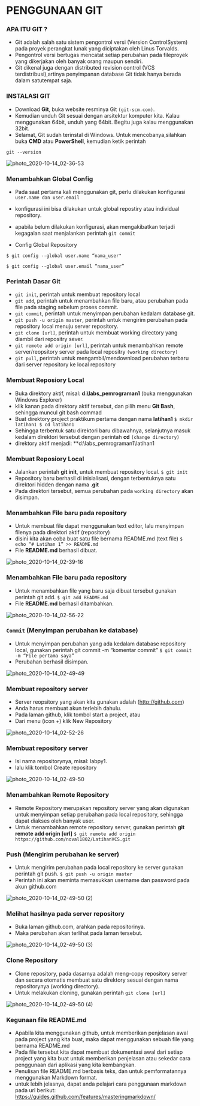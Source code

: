 # PENGGUNAAN GIT 


### APA ITU GIT ?
* Git adalah salah satu sistem pengontrol versi (Version ControlSystem) pada proyek perangkat lunak yang diciptakan oleh Linus Torvalds.
* Pengontrol versi bertugas mencatat setiap perubahan pada fileproyek yang dikerjakan oleh banyak orang maupun sendiri.
* Git dikenal juga dengan distributed revision control (VCS terdistribusi),artinya penyimpanan database Git tidak hanya berada dalam satutempat saja.


### INSTALASI GIT
* Download **Git**, buka website resminya Git `(git-scm.com)`.
* Kemudian unduh Git sesuai dengan arsitektur komputer kita. Kalau menggunakan 64bit, unduh yang 64bit. Begitu juga kalau menggunakan 32bit.
* Selamat, Git sudah terinstal di Windows. Untuk mencobanya,silahkan buka **CMD** atau **PowerShell**, kemudian ketik perintah

``git --version``

![photo_2020-10-14_02-36-53](https://user-images.githubusercontent.com/72790651/95907712-29266580-0dc6-11eb-819c-89f04a853fc8.jpg)


### Menambahkan Global Config
* Pada saat pertama kali menggunakan git, perlu dilakukan konfigurasi ``user.name dan user.email``
* konfigurasi ini bisa dilakukan untuk global repostiry atau individual repository.

* apabila belum dilakukan konfigurasi, akan mengakibatkan terjadi kegagalan saat menjalankan perintah `git commit`

* Config Global Repository

`$ git config --global user.name “nama_user"`

`$ git config --global user.email “nama_user”`


### Perintah Dasar Git

* `git init`, perintah untuk membuat repository local
* `git add`, perintah untuk menambahkan file baru, atau perubahan pada file pada staging sebelum proses commit.
* `git commit`, perintah untuk menyimpan perubahan kedalam database git.
* `git push -u origin master`, perintah untuk mengirim perubahan pada repository local menuju server repository.
* `git clone [url]`, perintah untuk membuat working directory yang diambil dari repositry sever.
* `git remote add origin [url]`, perintah untuk menambahkan remote server/reopsitory server pada local repositry ``(working directory)``
* `git pull`, perintah untuk mengambil/mendownload perubahan terbaru dari server repository ke local repository


### Membuat Reposiory Local

* Buka direktory aktif, misal: **d:\labs_pemrograman1** (buka menggunakan Windows Explorer)
* klik kanan pada direktory aktif tersebut, dan pilih menu **Git Bash**, sehingga muncul git bash commad
* Buat direktory project praktikum pertama dengan nama **latihan1**
``$ mkdir latihan1
$ cd latihan1``
* Sehingga terbentuk satu direktori baru dibawahnya, selanjutnya masuk kedalam direktori tersebut dengan perintah **cd** ``(change directory)``
* direktory aktif menjadi: **d:\labs_pemrograman1\latihan1


### Membuat Reposiory Local

* Jalankan perintah **git init**, untuk membuat repository local.
`$ git init`
* Repository baru berhasil di inisialisasi, dengan terbentuknya satu direktori hidden dengan nama .**git**
* Pada direktori tersebut, semua perubahan pada `working directory` akan disimpan.


### Menambahkan File baru pada repository

* Untuk membuat file dapat menggunakan text editor, lalu menyimpan filenya pada direktori aktif (repository)
* disini kita akan coba buat satu file bernama README.md (text file)
`$ echo “# Latihan 1” >> README.md`
* File **README.md** berhasil dibuat.

![photo_2020-10-14_02-39-16](https://user-images.githubusercontent.com/72790651/95907983-92a67400-0dc6-11eb-8545-aebcbc6d1a09.jpg)

### Menambahkan File baru pada repository

* Untuk menambahkan file yang baru saja dibuat tersebut gunakan perintah git add.
`$ git add README.md`
* File **README.md** berhasil ditambahkan.

![photo_2020-10-14_02-56-22](https://user-images.githubusercontent.com/72790651/95909668-14979c80-0dc9-11eb-8050-c8c3c0459298.jpg)

### `Commit` (Menyimpan perubahan ke database)

* Untuk menyimpan perubahan yang ada kedalam database repository local, gunakan perintah git commit -m “komentar commit”
`$ git commit -m “File pertama saya”`
* Perubahan berhasil disimpan.

![photo_2020-10-14_02-49-49](https://user-images.githubusercontent.com/72790651/95909911-7821ca00-0dc9-11eb-90af-688f07c62aae.jpg)

### Membuat repository server

* Server reopsitory yang akan kita gunakan adalah (http://github.com)
* Anda harus membuat akun terlebih dahulu.
* Pada laman github, klik tombol start a project, atau
* Dari menu (icon +) klik New Repository

![photo_2020-10-14_02-52-26](https://user-images.githubusercontent.com/72790651/95910140-cc2cae80-0dc9-11eb-9d1b-308a5332b20c.jpg)

### Membuat repository server

* Isi nama repositorynya, misal: labpy1.
* lalu klik tombol Create repository

![photo_2020-10-14_02-49-50](https://user-images.githubusercontent.com/72790651/95910427-42311580-0dca-11eb-8787-b8d9519b7682.jpg)

### Menambahkan Remote Repository

* Remote Repository merupakan repository server yang akan digunakan untuk menyimpan setiap perubahan pada local repository, sehingga dapat diakses oleh banyak user.
* Untuk menambahkan remote repository server, gunakan perintah **git remote add origin [url]**
`$ git remote add origin https://github.com/noval1802/LatihanVCS.git`


### Push (Mengirim perubahan ke server)

* Untuk mengirim perubahan pada local repository ke server gunakan perintah git push.
`$ git push -u origin master`
* Perintah ini akan meminta memasukkan username dan password pada akun github.com

![photo_2020-10-14_02-49-50 (2)](https://user-images.githubusercontent.com/72790651/95910887-f29f1980-0dca-11eb-8663-e7689e4d25e3.jpg)


### Melihat hasilnya pada server repository

* Buka laman github.com, arahkan pada repositorinya.
* Maka perubahan akan terlihat pada laman tersebut.

![photo_2020-10-14_02-49-50 (3)](https://user-images.githubusercontent.com/72790651/95911083-309c3d80-0dcb-11eb-82da-32e3ffa60e6c.jpg)


### Clone Repository

* Clone repository, pada dasarnya adalah meng-copy repository server dan secara otomatis membuat satu direktory sesuai dengan nama repositorynya (working directory).
* Untuk melakukan cloning, gunakan perintah `git clone [url]`

![photo_2020-10-14_02-49-50 (4)](https://user-images.githubusercontent.com/72790651/95911303-807b0480-0dcb-11eb-9987-3917daf42b1e.jpg)

### Kegunaan file README.md

* Apabila kita menggunakan github, untuk memberikan penjelasan awal pada project yang kita buat, maka dapat menggunakan sebuah file yang bernama README.md
* Pada file tersebut kita dapat membuat dokumentasi awal dari setiap project yang kita buat untuk memberikan penjelasan atau sekedar cara penggunaan dari aplikasi yang kita kembangkan.
* Penulisan file README.md berbasis teks, dan untuk pemformatannya menggunakan Markdown format.
* untuk lebih jelasnya, dapat anda pelajari cara penggunaan markdown pada url berikut: https://guides.github.com/features/masteringmarkdown/
